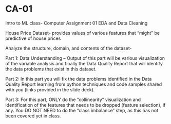 # CA-01
Intro to ML class- Computer Assignment 01 EDA and Data Cleaning



House Price Dataset- provides values of various features that “might” be predictive of house prices

Analyze the structure, domain, and contents of the dataset-

Part 1: Data Understanding – Output of this part will be various visualization of the
variable analysis and finally the Data Quality Report that will identify the data problems
that exist in this dataset.

Part 2: In this part you will fix the data problems identified in the Data Quality Report
learning from python techniques and code samples shared with you (links provided in
the slide deck).

Part 3: For this part, ONLY do the “collinearity” visualization and identification of the
features that needs to be dropped (feature selection), if any. You DO NOT NEED to do
the “class imbalance” step, as this has not been covered yet in class.

